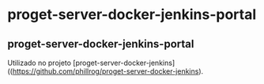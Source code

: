 # proget-server-docker-jenkins-portal
proget-server-docker-jenkins-portal
---

Utilizado no projeto [proget-server-docker-jenkins]((https://github.com/phillrog/proget-server-docker-jenkins).
